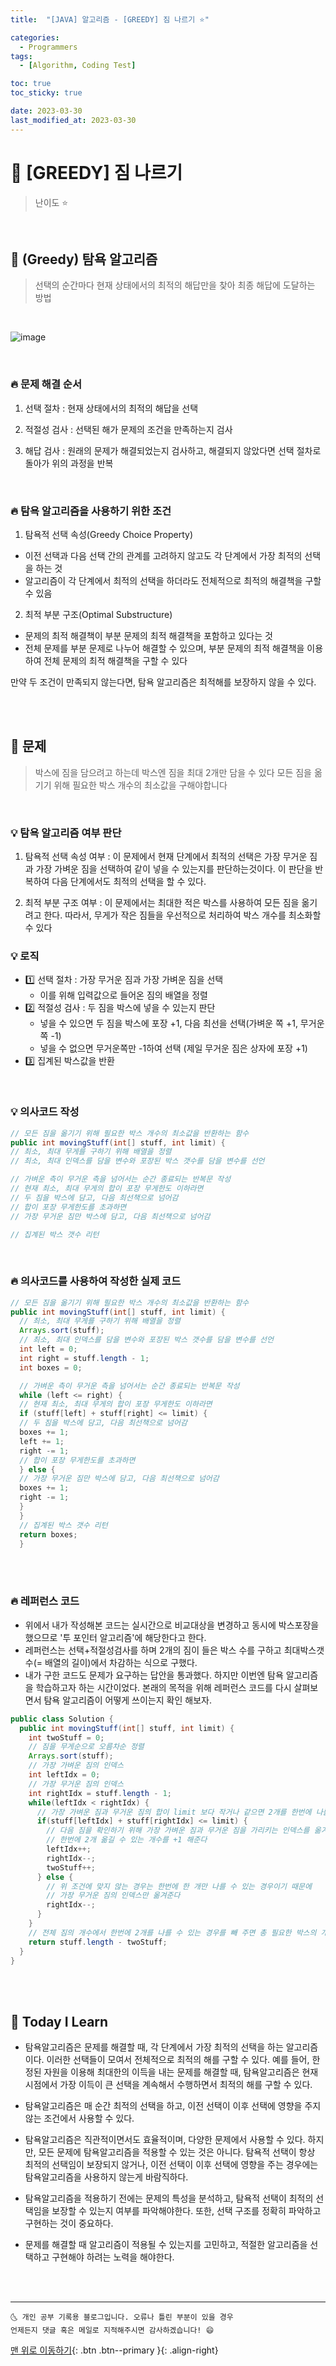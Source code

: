 ```yaml
---
title:  "[JAVA] 알고리즘 - [GREEDY] 짐 나르기 ⭐"

categories:
  - Programmers
tags:
  - [Algorithm, Coding Test]

toc: true
toc_sticky: true

date: 2023-03-30
last_modified_at: 2023-03-30
---
```


# 📌 [GREEDY] 짐 나르기

> 난이도 ⭐

<br>


## 🚀 (Greedy) 탐욕 알고리즘

> 선택의 순간마다 현재 상태에서의 최적의 해답만을 찾아 최종 해답에 도달하는 방법

<br>

![image](https://user-images.githubusercontent.com/124750905/228829733-6e665032-2c03-4392-a181-5a1b710ff2d2.png)

<br>

### 🔥 문제 해결 순서

1. 선택 절차 : 현재 상태에서의 최적의 해답을 선택


2. 적절성 검사 : 선택된 해가 문제의 조건을 만족하는지 검사


3. 해답 검사 : 원래의 문제가 해결되었는지 검사하고, 해결되지 않았다면 선택 절차로 돌아가 위의 과정을 반복

<br>

### 🔥 탐욕 알고리즘을 사용하기 위한 조건

1. 탐욕적 선택 속성(Greedy Choice Property)
  * 이전 선택과 다음 선택 간의 관계를 고려하지 않고도 각 단계에서 가장 최적의 선택을 하는 것
  * 알고리즘이 각 단계에서 최적의 선택을 하더라도 전체적으로 최적의 해결책을 구할 수 있음


2. 최적 부분 구조(Optimal Substructure)
  * 문제의 최적 해결책이 부분 문제의 최적 해결책을 포함하고 있다는 것
  * 전체 문제를 부분 문제로 나누어 해결할 수 있으며, 부분 문제의 최적 해결책을 이용하여 전체 문제의 최적 해결책을 구할 수 있다

만약 두 조건이 만족되지 않는다면, 탐욕 알고리즘은 최적해를 보장하지 않을 수 있다.

<br><br>

## 🚀 문제

> 박스에 짐을 담으려고 하는데 박스엔 짐을 최대 2개만 담을 수 있다
> 모든 짐을 옮기기 위해 필요한 박스 개수의 최소값을 구해야합니다

<br>

### 💡 탐욕 알고리즘 여부 판단

1. 탐욕적 선택 속성 여부
   : 이 문제에서 현재 단계에서 최적의 선택은 가장 무거운 짐과 가장 가벼운 짐을 선택하여 같이 넣을 수 있는지를 판단하는것이다. 이 판단을 반복하여 다음 단계에서도 최적의 선택을 할 수 있다.

2. 최적 부분 구조 여부
   : 이 문제에서는 최대한 적은 박스를 사용하여 모든 짐을 옮기려고 한다. 따라서, 무게가 작은 짐들을 우선적으로 처리하여 박스 개수를 최소화할 수 있다

### 💡 로직

- 1️⃣ 선택 절차 : 가장 무거운 짐과 가장 가벼운 짐을 선택
  - 이를 위해 입력값으로 들어온 짐의 배열을 정렬
- 2️⃣ 적절성 검사 : 두 짐을 박스에 넣을 수 있는지 판단
  - 넣을 수 있으면 두 짐을 박스에 포장 +1, 다음 최선을 선택(가벼운 쪽 +1, 무거운쪽 -1)
  - 넣을 수 없으면 무거운쪽만 -1하여 선택 (제일 무거운 짐은 상자에 포장 +1)
- 3️⃣ 집계된 박스값을 반환

<br>

### 💡 의사코드 작성

```java
// 모든 짐을 옮기기 위해 필요한 박스 개수의 최소값을 반환하는 함수
public int movingStuff(int[] stuff, int limit) {
// 최소, 최대 무게를 구하기 위해 배열을 정렬
// 최소, 최대 인덱스를 담을 변수와 포장된 박스 갯수를 담을 변수를 선언

// 가벼운 측이 무거운 측을 넘어서는 순간 종료되는 반복문 작성
// 현재 최소, 최대 무게의 합이 포장 무게한도 이하라면 
// 두 짐을 박스에 담고, 다음 최선책으로 넘어감
// 합이 포장 무게한도를 초과하면
// 가장 무거운 짐만 박스에 담고, 다음 최선책으로 넘어감

// 집계된 박스 갯수 리턴
```
<br>

### 🔥 의사코드를 사용하여 작성한 실제 코드

```java
// 모든 짐을 옮기기 위해 필요한 박스 개수의 최소값을 반환하는 함수
public int movingStuff(int[] stuff, int limit) {
  // 최소, 최대 무게를 구하기 위해 배열을 정렬
  Arrays.sort(stuff);
  // 최소, 최대 인덱스를 담을 변수와 포장된 박스 갯수를 담을 변수를 선언
  int left = 0;
  int right = stuff.length - 1;
  int boxes = 0;

  // 가벼운 측이 무거운 측을 넘어서는 순간 종료되는 반복문 작성
  while (left <= right) {
  // 현재 최소, 최대 무게의 합이 포장 무게한도 이하라면 
  if (stuff[left] + stuff[right] <= limit) {
  // 두 짐을 박스에 담고, 다음 최선책으로 넘어감
  boxes += 1;
  left += 1;
  right -= 1;
  // 합이 포장 무게한도를 초과하면
  } else {
  // 가장 무거운 짐만 박스에 담고, 다음 최선책으로 넘어감
  boxes += 1;
  right -= 1;
  }
  }
  // 집계된 박스 갯수 리턴
  return boxes;
  } 
```

<br><br>

### 🔥 레퍼런스 코드

* 위에서 내가 작성해본 코드는 실시간으로 비교대상을 변경하고 동시에 박스포장을 했으므로 '투 포인터 알고리즘'에 해당한다고 한다.
* 레퍼런스는 선택+적절성검사를 하며 2개의 짐이 들은 박스 수를 구하고 최대박스갯수(= 배열의 길이)에서 차감하는 식으로 구했다.
* 내가 구한 코드도 문제가 요구하는 답안을 통과했다. 하지만 이번엔 탐욕 알고리즘을 학습하고자 하는 시간이었다. 본래의 목적을 위해 레퍼런스 코드를 다시 살펴보면서 탐욕 알고리즘이 어떻게 쓰이는지 확인 해보자.

```java
public class Solution {
  public int movingStuff(int[] stuff, int limit) {
    int twoStuff = 0;
    // 짐을 무게순으로 오름차순 정렬
    Arrays.sort(stuff);
    // 가장 가벼운 짐의 인덱스
    int leftIdx = 0;
    // 가장 무거운 짐의 인덱스
    int rightIdx = stuff.length - 1;
    while(leftIdx < rightIdx) {
      // 가장 가벼운 짐과 무거운 짐의 합이 limit 보다 작거나 같으면 2개를 한번에 나를 수 있다
      if(stuff[leftIdx] + stuff[rightIdx] <= limit) {
        // 다음 짐을 확인하기 위해 가장 가벼운 짐과 무거운 짐을 가리키는 인덱스를 옮겨주고
        // 한번에 2개 옮길 수 있는 개수를 +1 해준다
        leftIdx++;
        rightIdx--;
        twoStuff++;
      } else {
        // 위 조건에 맞지 않는 경우는 한번에 한 개만 나를 수 있는 경우이기 때문에
        // 가장 무거운 짐의 인덱스만 옮겨준다
        rightIdx--;
      }
    }
    // 전체 짐의 개수에서 한번에 2개를 나를 수 있는 경우를 빼 주면 총 필요한 박스의 개수를 구할 수 있다
    return stuff.length - twoStuff;
  }
}

```
<br><br>

## 📌 Today I Learn

* 탐욕알고리즘은 문제를 해결할 때, 각 단계에서 가장 최적의 선택을 하는 알고리즘이다. 이러한 선택들이 모여서 전체적으로 최적의 해를 구할 수 있다.
  예를 들어, 한정된 자원을 이용해 최대한의 이득을 내는 문제를 해결할 때, 탐욕알고리즘은 현재 시점에서 가장 이득이 큰 선택을 계속해서 수행하면서 최적의 해를 구할 수 있다.

* 탐욕알고리즘은 매 순간 최적의 선택을 하고, 이전 선택이 이후 선택에 영향을 주지 않는 조건에서 사용할 수 있다.

* 탐욕알고리즘은 직관적이면서도 효율적이며, 다양한 문제에서 사용할 수 있다. 하지만, 모든 문제에 탐욕알고리즘을 적용할 수 있는 것은 아니다. 탐욕적 선택이 항상 최적의 선택임이 보장되지 않거나, 이전 선택이 이후 선택에 영향을 주는 경우에는 탐욕알고리즘을 사용하지 않는게 바람직하다.

* 탐욕알고리즘을 적용하기 전에는 문제의 특성을 분석하고, 탐욕적 선택이 최적의 선택임을 보장할 수 있는지 여부를 파악해야한다. 또한, 선택 구조를 정확히 파악하고 구현하는 것이 중요하다.

* 문제를 해결할 때 알고리즘이 적용될 수 있는지를 고민하고, 적절한 알고리즘을 선택하고 구현해야 하려는 노력을 해야한다.

<br><br>

***


    🌜 개인 공부 기록용 블로그입니다. 오류나 틀린 부분이 있을 경우 
    언제든지 댓글 혹은 메일로 지적해주시면 감사하겠습니다! 😄


[맨 위로 이동하기](#){: .btn .btn--primary }{: .align-right}